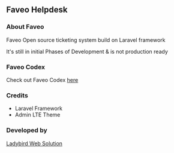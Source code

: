 <h2>Faveo Helpdesk</h2>

<h3>About Faveo</h3>
Faveo Open source ticketing system build on Laravel framework

It's still in initial Phases of Development & is not production ready

<h3>Faveo Codex</h3>
Check out Faveo Codex <a href="http://www.demoladybird.com/kb" target="_blank">here</a>

<h3>Credits</h3>
<ul>
<li>Laravel Framework</li>
<li>Admin LTE Theme</li>
</ul>

<h3>Developed by</h3>
<a href="http://www.ladybirdweb.com" target="_blank">Ladybird Web Solution</a>



